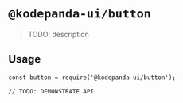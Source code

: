 # `@kodepanda-ui/button`

> TODO: description

## Usage

```
const button = require('@kodepanda-ui/button');

// TODO: DEMONSTRATE API
```

